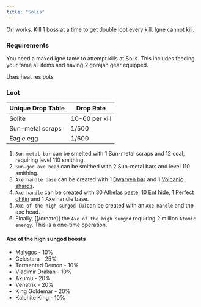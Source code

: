 ```yaml
---
title: "Solis"
---
```


Ori works. Kill 1 boss at a time to get double loot every kill. Igne cannot kill.

### Requirements

You need a maxed igne tame to attempt kills at Solis. This includes feeding your tame all items and having 2 gorajan gear equipped.

Uses heat res pots

### Loot

| **Unique Drop Table** | **Drop Rate**  |
| --------------------- | -------------- |
| Solite                | 10-60 per kill |
| Sun-metal scraps      | 1/500          |
| Eagle egg             | 1/600          |

1. `Sun-metal bar` can be smelted with 1 Sun-metal scraps and 12 coal, requiring level 110 smithing.
2. `Sun-god axe head` can be smithed with 2 Sun-metal bars and level 110 smithing.
3. `Axe handle base` can be created with 1 [Dwarven bar](../bosses/king-goldemar.md) and 1 [Volcanic shards](../bosses/moktang.md#rewards).
4. `Axe handle` can be created with 30[ Athelas paste](../../skills/herblore.md#custom-content-and-boosts), [10 Ent hide](treebeard.md#loot), [1 Perfect chitin](../bosses/kalphite-king.md#loot) and 1 Axe handle base.
5. `Axe of the high sungod (u)`can be created with an `Axe Handle` and the axe head.
6. Finally, [[/create]] the `Axe of the high sungod` requiring 2 million `Atomic energy`. This is a one-time operation.

#### Axe of the high sungod boosts

- Malygos - 10%
- Celestara - 25%
- Tormented Demon - 10%
- Vladimir Drakan - 10%
- Akumu - 20%
- Venatrix - 20%
- King Goldemar - 20%
- Kalphite King - 10%
